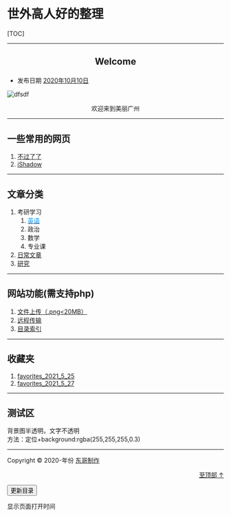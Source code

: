 # 世外高人好的整理

[TOC]

* * *

## <p align="center">Welcome</p>

* 发布日期 [2020年10月10日](http://127.0.0.1/2020/10/10/welcome/)


![dfsdf](https://gitee.com/tandgers/BlogImageBed/raw/master/img/j1.jpg "dfgdfgdfg")

<div id="animation1"><center>欢迎来到美丽广州</center></div>

* * *

## 一些常用的网页

1. [不过了了](https://www.butnono.com/good-vpn-v2ray-ssr.html)
2. [iShadow](https://my.ishadowx.biz/)



* * *

## 文章分类

1. 考研学习
   1. [<font color=#0099ff>英语</font>](./english/index.html)
   2. 政治
   3. 数学
   4. 专业课
2. [日常文章](./dailyarticles/index.html)
3. [研究](./study/index.html)

------

## 网站功能(需支持php)

1. [文件上传（.png<20MB）](./test)
2. [远程传输](./u1/u1.php)
3. [目录索引](./dir.html)

***

## 收藏夹

1. [favorites_2021_5_25](./bookmark/favorites_2021_5_25.html)
2. [favorites_2021_5_27](./bookmark/favorites_2021_5_27.html)

------

## 测试区



<div class="demo2-bg">
    <div class="demo2">背景图半透明，文字不透明<br />方法：定位+background:rgba(255,255,255,0.3)
    </div>
</div>



------

Copyright © 2020-<aoi id="year">年份</aoi> [东哥制作](http://tandgers.top/)

[<p align="right">至顶部 ↑</p>](#东哥日常的整理)

<button onclick="javascrtpt:window.location.href='./tree1.php'">更新目录</button>

<script src="../updatetime.js"></script>

<p id="ymd">显示页面打开时间</p>
<script src="dtxt1.js"></script>



<script type="text/javascript" charset="utf-8"  src="https://files.cnblogs.com/files/liuzhou1/L2Dwidget.0.min.js"></script>
<script type="text/javascript" charset="utf-8"  src="https://files.cnblogs.com/files/liuzhou1/L2Dwidget.min.js"></script>
<script type="text/javascript">
    L2Dwidget.init({"display": {
        "superSample": 2,
        "width": 200,
        "height": 400,
             "position": "right",
                 "hOffset": 0,
        "vOffset": 0
          }
     });
</script>
